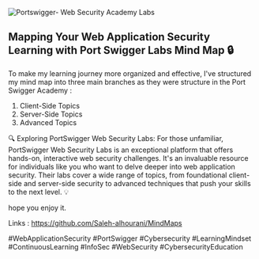 

![Portswigger- Web Security Academy Labs](https://github.com/Saleh-alhourani/MindMaps/assets/37269217/e76cd2f6-e445-4abb-a092-b8542cf9c57c)

## Mapping Your Web Application Security Learning  with Port Swigger Labs Mind Map 🔒 

To make my learning journey more organized and effective, I've structured my mind map into three main branches as they were structure in the Port Swigger Academy  :
1. Client-Side Topics
2. Server-Side Topics
3. Advanced Topics

🔍 Exploring PortSwigger Web Security Labs: 
For those unfamiliar, PortSwigger Web Security Labs is an exceptional platform that offers hands-on, interactive web security challenges. It's an invaluable resource for individuals like you who want to delve deeper into web application security. Their labs cover a wide range of topics, from foundational client-side and server-side security to advanced techniques that push your skills to the next level. 💡

hope you enjoy it. 

Links : https://github.com/Saleh-alhourani/MindMaps 

#WebApplicationSecurity #PortSwigger #Cybersecurity #LearningMindset #ContinuousLearning #InfoSec #WebSecurity #CybersecurityEducation
